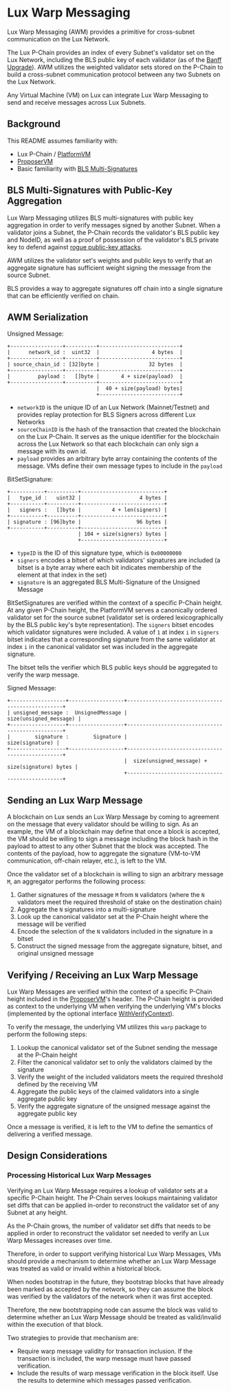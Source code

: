 # Lux Warp Messaging

Lux Warp Messaging (AWM) provides a primitive for cross-subnet communication on the Lux Network.

The Lux P-Chain provides an index of every Subnet's validator set on the Lux Network, including the BLS public key of each validator (as of the [Banff Upgrade](https://github.com/luxdefi/node/releases/v1.9.0)). AWM utilizes the weighted validator sets stored on the P-Chain to build a cross-subnet communication protocol between any two Subnets on the Lux Network.

Any Virtual Machine (VM) on Lux can integrate Lux Warp Messaging to send and receive messages across Lux Subnets.

## Background

This README assumes familiarity with:

- Lux P-Chain / [PlatformVM](../)
- [ProposerVM](../../proposervm/README.md)
- Basic familiarity with [BLS Multi-Signatures](https://crypto.stanford.edu/~dabo/pubs/papers/BLSmultisig.html)

## BLS Multi-Signatures with Public-Key Aggregation

Lux Warp Messaging utilizes BLS multi-signatures with public key aggregation in order to verify messages signed by another Subnet. When a validator joins a Subnet, the P-Chain records the validator's BLS public key and NodeID, as well as a proof of possession of the validator's BLS private key to defend against [rogue public-key attacks](https://crypto.stanford.edu/~dabo/pubs/papers/BLSmultisig.html#mjx-eqn-eqaggsame).

AWM utilizes the validator set's weights and public keys to verify that an aggregate signature has sufficient weight signing the message from the source Subnet.

BLS provides a way to aggregate signatures off chain into a single signature that can be efficiently verified on chain.

## AWM Serialization

Unsigned Message:
```
+-----------------+----------+--------------------------+
|      network_id :  uint32  |                 4 bytes  |
+-----------------+----------+--------------------------+
| source_chain_id : [32]byte |                32 bytes  |
+-----------------+----------+--------------------------+
|         payload :   []byte |       4 + size(payload)  |
+-----------------+----------+--------------------------+
                             |  40 + size(payload) bytes|
                             +--------------------------+
```

- `networkID` is the unique ID of an Lux Network (Mainnet/Testnet) and provides replay protection for BLS Signers across different Lux Networks
- `sourceChainID` is the hash of the transaction that created the blockchain on the Lux P-Chain. It serves as the unique identifier for the blockchain across the Lux Network so that each blockchain can only sign a message with its own id.
- `payload` provides an arbitrary byte array containing the contents of the message. VMs define their own message types to include in the `payload`


BitSetSignature:
```
+-----------+----------+---------------------------+
|   type_id :   uint32 |                   4 bytes |
+-----------+----------+---------------------------+
|   signers :   []byte |          4 + len(signers) |
+-----------+----------+---------------------------+
| signature : [96]byte |                  96 bytes |
+-----------+----------+---------------------------+
                       | 104 + size(signers) bytes |
                       +---------------------------+
```

- `typeID` is the ID of this signature type, which is `0x00000000`
- `signers` encodes a bitset of which validators' signatures are included (a bitset is a byte array where each bit indicates membership of the element at that index in the set)
- `signature` is an aggregated BLS Multi-Signature of the Unsigned Message

BitSetSignatures are verified within the context of a specific P-Chain height. At any given P-Chain height, the PlatformVM serves a canonically ordered validator set for the source subnet (validator set is ordered lexicographically by the BLS public key's byte representation). The `signers` bitset encodes which validator signatures were included. A value of `1` at index `i` in `signers` bitset indicates that a corresponding signature from the same validator at index `i` in the canonical validator set was included in the aggregate signature.

The bitset tells the verifier which BLS public keys should be aggregated to verify the warp message.

Signed Message:
```
+------------------+------------------+-------------------------------------------------+
| unsigned_message :  UnsignedMessage |                          size(unsigned_message) |
+------------------+------------------+-------------------------------------------------+
|        signature :        Signature |                                 size(signature) |
+------------------+------------------+-------------------------------------------------+
                                      |  size(unsigned_message) + size(signature) bytes |
                                      +-------------------------------------------------+
```

## Sending an Lux Warp Message

A blockchain on Lux sends an Lux Warp Message by coming to agreement on the message that every validator should be willing to sign. As an example, the VM of a blockchain may define that once a block is accepted, the VM should be willing to sign a message including the block hash in the payload to attest to any other Subnet that the block was accepted. The contents of the payload, how to aggregate the signature (VM-to-VM communication, off-chain relayer, etc.), is left to the VM.

Once the validator set of a blockchain is willing to sign an arbitrary message `M`, an aggregator performs the following process:

1. Gather signatures of the message `M` from `N` validators (where the `N` validators meet the required threshold of stake on the destination chain)
2. Aggregate the `N` signatures into a multi-signature
3. Look up the canonical validator set at the P-Chain height where the message will be verified
4. Encode the selection of the `N` validators included in the signature in a bitset
5. Construct the signed message from the aggregate signature, bitset, and original unsigned message

## Verifying / Receiving an Lux Warp Message

Lux Warp Messages are verified within the context of a specific P-Chain height included in the [ProposerVM](../../proposervm/README.md)'s header. The P-Chain height is provided as context to the underlying VM when verifying the underlying VM's blocks (implemented by the optional interface [WithVerifyContext](../../../snow/engine/snowman/block/block_context_vm.go)).

To verify the message, the underlying VM utilizes this `warp` package to perform the following steps:

1. Lookup the canonical validator set of the Subnet sending the message at the P-Chain height
2. Filter the canonical validator set to only the validators claimed by the signature
3. Verify the weight of the included validators meets the required threshold defined by the receiving VM
4. Aggregate the public keys of the claimed validators into a single aggregate public key
5. Verify the aggregate signature of the unsigned message against the aggregate public key

Once a message is verified, it is left to the VM to define the semantics of delivering a verified message.

## Design Considerations

### Processing Historical Lux Warp Messages

Verifying an Lux Warp Message requires a lookup of validator sets at a specific P-Chain height. The P-Chain serves lookups maintaining validator set diffs that can be applied in-order to reconstruct the validator set of any Subnet at any height.

As the P-Chain grows, the number of validator set diffs that needs to be applied in order to reconstruct the validator set needed to verify an Lux Warp Messages increases over time.

Therefore, in order to support verifying historical Lux Warp Messages, VMs should provide a mechanism to determine whether an Lux Warp Message was treated as valid or invalid within a historical block.

When nodes bootstrap in the future, they bootstrap blocks that have already been marked as accepted by the network, so they can assume the block was verified by the validators of the network when it was first accepted.

Therefore, the new bootstrapping node can assume the block was valid to determine whether an Lux Warp Message should be treated as valid/invalid within the execution of that block.

Two strategies to provide that mechanism are:

- Require warp message validity for transaction inclusion. If the transaction is included, the warp message must have passed verification.
- Include the results of warp message verification in the block itself. Use the results to determine which messages passed verification.

